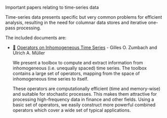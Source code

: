 Important papers relating to time-series data

Time-series data presents specific but very common problems for efficient 
analysis, resulting in the need for columnar data stores and iterative 
one-pass processing.

The included documents are:

* [:scroll:](https://github.com/papers-we-love/papers-we-love/blob/master/time_series/operators-on-inhomogeneous-time-series.pdf) [Operators on Inhomogeneous Time Series](http://papers.ssrn.com/sol3/papers.cfm?abstract_id=208278)  - Gilles O. Zumbach and Ulrich A. Müller

  We present a toolbox to compute and extract information from
  inhomogeneous (i.e. unequally spaced) time series. The toolbox
  contains a large set of operators, mapping from the space of
  inhomogeneous time series to itself.

  These operators are computationally efficient (time and memory-wise)
  and suitable for stochastic processes. This makes them attractive for
  processing high-frequency data in finance and other fields. Using a
  basic set of operators, we easily construct more powerful combined
  operators which cover a wide set of typical applications. 



